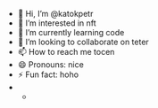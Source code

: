 - 👋 Hi, I’m @katokpetr
- 👀 I’m interested in nft
- 🌱 I’m currently learning code
- 💞️ I’m looking to collaborate on teter
- 📫 How to reach me tocen
- 😄 Pronouns: nice
- ⚡ Fun fact: hoho
- +
<!---
katokpetr/katokpetr is a ✨ special ✨ repository because its `README.md` (this file) appears on your GitHub profile.
You can click the Preview link to take a look at your changes.
--ewgewg->
gvfrgbf
fgjnfnm
fgngfnfg
gmgmgm
dfffdhfdh
fgngfn
ffghnbfghn
fbdfbfd
giggi
hrehre
fgnjfghn
dsvdsv
rth
fcbcvbcv
dfbfd
gfnfgnfgn
fgnjfgnjfgnj
fmndfgggfdc
ghjhgh
hhnjfg
jtujjtj
fghnfgj
ffjnfg
erhrtjrt
ghjmkhgy
sdbsdb
dsbfdb
dsvdsv
fnfdn
u65u6
refdgtefdr
ergreg
edsgsed
edgweqaw
wqfewqafg
ffjgfg
